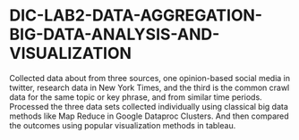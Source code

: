 # DIC-LAB2-DATA-AGGREGATION-BIG-DATA-ANALYSIS-AND-VISUALIZATION
Collected data about from three sources, one opinion-based social media in twitter, research data in New York Times, and the third is the common crawl data for the same topic or key phrase, and from similar time periods. Processed the three data sets collected individually using classical big data methods like Map Reduce in Google Dataproc Clusters. And then compared the outcomes using popular visualization methods in tableau.
